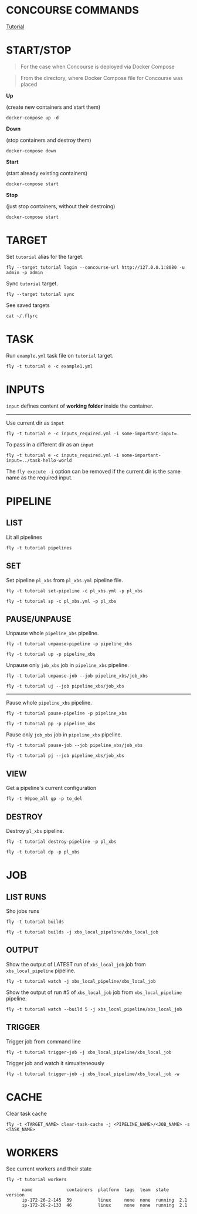 # CONCOURSE COMMANDS

[Tutorial](https://concoursetutorial.com/)


# START/STOP

> For the case when Concourse is deployed via Docker Compose

> From the directory, where Docker Compose file for Concourse was placed

**Up**

(create new containers and start them)
```
docker-compose up -d
```

**Down** 

(stop containers and destroy them)
```
docker-compose down
```

**Start** 

(start already existing containers)
```
docker-compose start
```

**Stop**

(just stop containers, without their destroing)
```
docker-compose start
```


# TARGET

Set `tutorial` alias for the target.
```
fly --target tutorial login --concourse-url http://127.0.0.1:8080 -u admin -p admin
```

Sync `tutorial` target.
```
fly --target tutorial sync
```

See saved targets
```
cat ~/.flyrc
```

# TASK

Run `example.yml` task file on `tutorial` target.
```
fly -t tutorial e -c example1.yml
```

# INPUTS

`input` defines content of **working folder** inside the container.

_______________

Use current dir as `input`
```
fly -t tutorial e -c inputs_required.yml -i some-important-input=.
```

To pass in a different dir as an `input`
```
fly -t tutorial e -c inputs_required.yml -i some-important-input=../task-hello-world
```

The `fly execute -i` option can be removed if the current dir is the same name as the required input.



# PIPELINE

## LIST

Lit all pipelines
```
fly -t tutorial pipelines
```


## SET

Set pipeline `pl_xbs` from `pl_xbs.yml` pipeline file.
```
fly -t tutorial set-pipeline -c pl_xbs.yml -p pl_xbs

fly -t tutorial sp -c pl_xbs.yml -p pl_xbs
```

## PAUSE/UNPAUSE

Unpause whole `pipeline_xbs` pipeline.
```
fly -t tutorial unpause-pipeline -p pipeline_xbs

fly -t tutorial up -p pipeline_xbs
```

Unpause only `job_xbs` job in `pipeline_xbs` pipeline.
```
fly -t tutorial unpause-job --job pipeline_xbs/job_xbs

fly -t tutorial uj --job pipeline_xbs/job_xbs
```

___________

Pause whole `pipeline_xbs` pipeline.
```
fly -t tutorial pause-pipeline -p pipeline_xbs

fly -t tutorial pp -p pipeline_xbs
```

Pause only `job_xbs` job in `pipeline_xbs` pipeline.
```
fly -t tutorial pause-job --job pipeline_xbs/job_xbs

fly -t tutorial pj --job pipeline_xbs/job_xbs
```

## VIEW

Get a pipeline's current configuration
```
fly -t 90poe_all gp -p to_del
```

## DESTROY

Destroy `pl_xbs` pipeline.
```
fly -t tutorial destroy-pipeline -p pl_xbs 

fly -t tutorial dp -p pl_xbs
```


# JOB

## LIST RUNS


Sho jobs runs
```
fly -t tutorial builds

fly -t tutorial builds -j xbs_local_pipeline/xbs_local_job
```


## OUTPUT

Show the output of LATEST run of `xbs_local_job` job from `xbs_local_pipeline` pipeline.
```
fly -t tutorial watch -j xbs_local_pipeline/xbs_local_job
```

Show the output of run #5 of `xbs_local_job` job from `xbs_local_pipeline` pipeline.
```
fly -t tutorial watch --build 5 -j xbs_local_pipeline/xbs_local_job
```


## TRIGGER

Trigger job from command line
```
fly -t tutorial trigger-job -j xbs_local_pipeline/xbs_local_job
```

Trigger job and watch it simualteneously
```
fly -t tutorial trigger-job -j xbs_local_pipeline/xbs_local_job -w
```


# CACHE

Clear task cache
```
fly -t <TARGET_NAME> clear-task-cache -j <PIPELINE_NAME>/<JOB_NAME> -s <TASK_NAME>
```

# WORKERS

See current workers and their state
```
fly -t tutorial workers

      name             containers  platform  tags  team  state    version
      ip-172-26-2-145  39          linux     none  none  running  2.1    
      ip-172-26-2-133  46          linux     none  none  running  2.1

```







